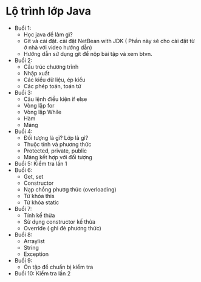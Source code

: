 # Lộ trình lớp Java
-	Buổi 1: 
    - Học java để làm gì?
    - Git và cài đặt. cài đặt NetBean with JDK ( Phần này sẽ cho cài đặt từ ở nhà với video hướng dẫn)
    - Hướng dẫn sử dụng git để nộp bài tập và xem btvn.
-	Buổi 2: 
    - Cấu trúc chương trình
    - Nhập xuất
    - Các kiểu dữ liệu, ép kiểu
    - Các phép toán, toán tử
-	Buổi 3:
    - Câu lệnh điều kiện if else
    - Vòng lặp for
    - Vòng lặp While
    - Hàm
    - Mảng
-	Buổi 4:
    - Đối tượng là gì? Lớp là gì?
    - Thuộc tính và phương thức
    - Protected, private, public
    - Mảng kết hợp với đối tượng
-	Buổi 5: Kiểm tra lần 1
-	Buổi 6:
    - Get, set
    - Constructor
    - Nạp chồng phươg thức (overloading)
    - Từ khóa this
    - Từ khóa static
-	Buổi 7: 
    - Tính kế thừa
    - Sử dụng constructor kế thừa
    - Override ( ghi đè phương thức)
-	Buổi 8:
    - Arraylist
    - String
    - Exception
-	Buổi 9:
    - Ôn tập để chuẩn bị kiểm tra
-	Buổi 10: Kiểm tra lần 2
